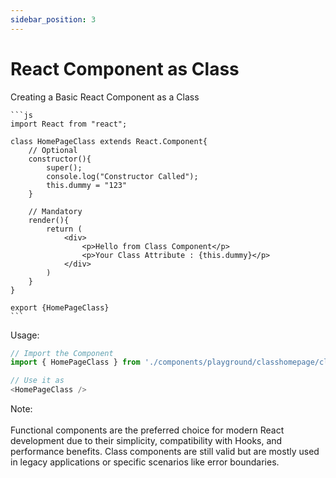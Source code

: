 ```yaml
---
sidebar_position: 3
---
```

# React Component as Class

Creating a Basic React Component as a Class

    ```js
    import React from "react";

    class HomePageClass extends React.Component{
        // Optional
        constructor(){
            super();
            console.log("Constructor Called");
            this.dummy = "123"
        }

        // Mandatory
        render(){
            return (
                <div>
                    <p>Hello from Class Component</p>
                    <p>Your Class Attribute : {this.dummy}</p>
                </div>
            )
        }
    }

    export {HomePageClass}
    ```

Usage:
```js
// Import the Component
import { HomePageClass } from './components/playground/classhomepage/classHomePage';

// Use it as
<HomePageClass />
```


Note: <br></br>
Functional components are the preferred choice for modern React development due to their simplicity, compatibility with Hooks, and performance benefits. Class components are still valid but are mostly used in legacy applications or specific scenarios like error boundaries.
